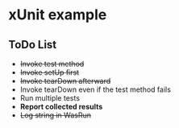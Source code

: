 # xUnit example

## ToDo List

* ~~Invoke test method~~
* ~~Invoke setUp first~~
* ~~Invoke tearDown afterward~~
* Invoke tearDown even if the test method fails
* Run multiple tests
* **Report collected results**
* ~~Log string in WasRun~~
